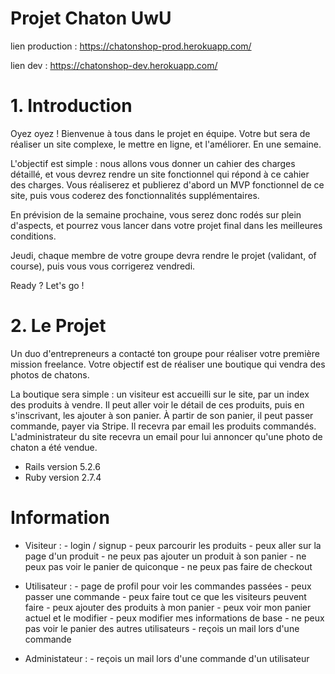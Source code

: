 # Projet Chaton UwU

lien production : https://chatonshop-prod.herokuapp.com/

lien dev : https://chatonshop-dev.herokuapp.com/

# 1. Introduction

Oyez oyez ! Bienvenue à tous dans le projet en équipe. Votre but sera de réaliser un site complexe, le mettre en ligne, et l'améliorer. En une semaine.

L'objectif est simple : nous allons vous donner un cahier des charges détaillé, et vous devrez rendre un site fonctionnel qui répond à ce cahier des charges. Vous réaliserez et publierez d'abord un MVP fonctionnel de ce site, puis vous coderez des fonctionnalités supplémentaires.

En prévision de la semaine prochaine, vous serez donc rodés sur plein d'aspects, et pourrez vous lancer dans votre projet final dans les meilleures conditions.

Jeudi, chaque membre de votre groupe devra rendre le projet (validant, of course), puis vous vous corrigerez vendredi.

Ready ? Let's go !

# 2. Le Projet

Un duo d'entrepreneurs a contacté ton groupe pour réaliser votre première mission freelance. Votre objectif est de réaliser une boutique qui vendra des photos de chatons.

La boutique sera simple : un visiteur est accueilli sur le site, par un index des produits à vendre. Il peut aller voir le détail de ces produits, puis en s'inscrivant, les ajouter à son panier. À partir de son panier, il peut passer commande, payer via Stripe. Il recevra par email les produits commandés. L'administrateur du site recevra un email pour lui annoncer qu'une photo de chaton a été vendue.

* Rails version 5.2.6
* Ruby version 2.7.4

# Information

* Visiteur :      - login / signup
                  - peux parcourir les produits
                  - peux aller sur la page d'un produit
                  - ne peux pas ajouter un produit à son panier
                  - ne peux pas voir le panier de quiconque
                  - ne peux pas faire de checkout

* Utilisateur :   - page de profil pour voir les commandes passées
                  - peux passer une commande
                  - peux faire tout ce que les visiteurs peuvent faire
                  - peux ajouter des produits à mon panier
                  - peux voir mon panier actuel et le modifier
                  - peux modifier mes informations de base
                  - ne peux pas voir le panier des autres utilisateurs
                  - reçois un mail lors d'une commande

* Administateur : - reçois un mail lors d'une commande d'un utilisateur

    
